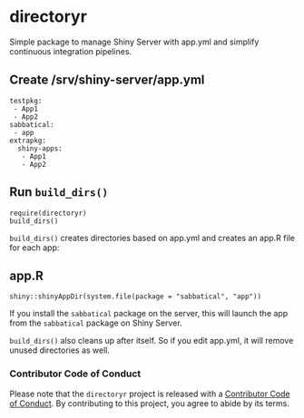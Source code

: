 # directoryr
Simple package to manage Shiny Server with app.yml and simplify continuous integration pipelines.

## Create /srv/shiny-server/app.yml
```
testpkg:
 - App1
 - App2
sabbatical:
 - app
extrapkg:
  shiny-apps:
   - App1
   - App2
```

## Run `build_dirs()`
```
require(directoryr)
build_dirs()
```

`build_dirs()` creates directories based on app.yml and creates an app.R file for each app:

## app.R
```
shiny::shinyAppDir(system.file(package = "sabbatical", "app"))
```

If you install the `sabbatical` package on the server, this will launch the app from the `sabbatical` package on Shiny Server.

`build_dirs()` also cleans up after itself. So if you edit app.yml, it will remove unused directories as well.

### Contributor Code of Conduct
Please note that the `directoryr` project is released with a [Contributor Code of Conduct](CODE_OF_CONDUCT.md). By contributing to this project, you agree to abide by its terms.

